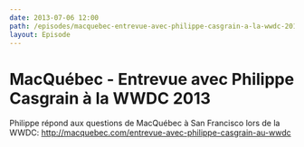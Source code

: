 ```yaml
---
date: 2013-07-06 12:00
path: /episodes/macquebec-entrevue-avec-philippe-casgrain-a-la-wwdc-2013
layout: Episode
---
```

# MacQuébec - Entrevue avec Philippe Casgrain à la WWDC 2013
<p>Philippe répond aux questions de MacQuébec à San Francisco lors de la WWDC: <a href="http://macquebec.com/entrevue-avec-philippe-casgrain-au-wwdc" title="Entrevue avec Philippe">http://macquebec.com/entrevue-avec-philippe-casgrain-au-wwdc</a></p>
